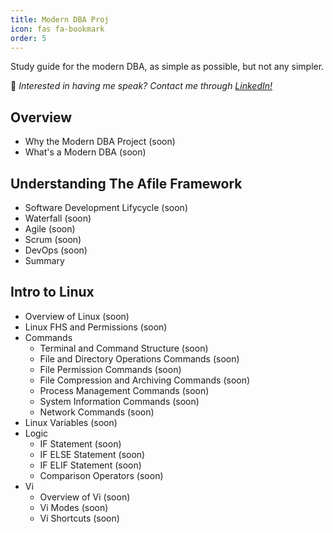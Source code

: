 ```yaml
---
title: Modern DBA Proj
icon: fas fa-bookmark
order: 5
---
```


Study guide for the modern DBA, as simple as possible, but not any simpler.

📢 _Interested in having me speak? Contact me through [LinkedIn!](https://www.linkedin.com/in/richard-koranteng)_

## Overview
- Why the Modern DBA Project (soon)
- What's a Modern DBA (soon)

## Understanding The Afile Framework
- Software Development Lifycycle (soon)
- Waterfall (soon)
- Agile (soon)
- Scrum (soon)
- DevOps (soon)
- Summary

## Intro to Linux
- Overview of Linux (soon)
- Linux FHS and Permissions (soon)
- Commands
    - Terminal and Command Structure (soon)
    - File and Directory Operations Commands (soon)
    - File Permission Commands (soon)
    - File Compression and Archiving Commands (soon)
    - Process Management Commands (soon)
    - System Information Commands (soon)
    - Network Commands (soon)
- Linux Variables (soon)
- Logic
    - IF Statement (soon)
    - IF ELSE Statement (soon)
    - IF ELIF Statement (soon)
    - Comparison Operators (soon)
- Vi
    - Overview  of Vi (soon)
    - Vi Modes (soon)
    - Vi Shortcuts (soon)

